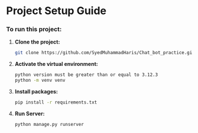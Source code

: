 # Project Setup Guide

### To run this project:

1. **Clone the project:**
   ```bash
   git clone https://github.com/SyedMuhammadHaris/Chat_bot_practice.git

2. **Activate the virtual environment:**
   ```bash
   python version must be greater than or equal to 3.12.3
   python -m venv venv

3. **Install packages:**
   ```bash
   pip install -r requirements.txt


4. **Run Server:**
   ```bash
   python manage.py runserver
